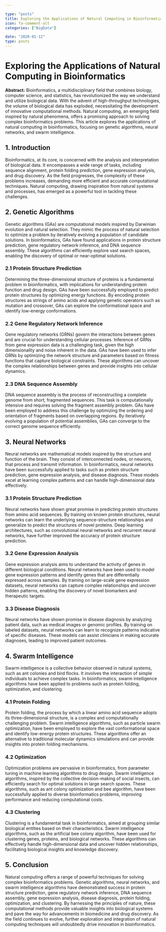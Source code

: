 ```yaml
---

type: "posts"
title: Exploring the Applications of Natural Computing in Bioinformatics
icon: fa-comment-alt
categories: ["BigData"]

date: "2020-01-12"
type: posts
---
```





# Exploring the Applications of Natural Computing in Bioinformatics

**Abstract:**
Bioinformatics, a multidisciplinary field that combines biology, computer science, and statistics, has revolutionized the way we understand and utilize biological data. With the advent of high-throughput technologies, the volume of biological data has exploded, necessitating the development of innovative computational methods. Natural computing, an emerging field inspired by natural phenomena, offers a promising approach to solving complex bioinformatics problems. This article explores the applications of natural computing in bioinformatics, focusing on genetic algorithms, neural networks, and swarm intelligence.

## 1. Introduction
Bioinformatics, at its core, is concerned with the analysis and interpretation of biological data. It encompasses a wide range of tasks, including sequence alignment, protein folding prediction, gene expression analysis, and drug discovery. As the field progresses, the complexity of these problems increases, demanding more efficient and accurate computational techniques. Natural computing, drawing inspiration from natural systems and processes, has emerged as a powerful tool in tackling these challenges.

## 2. Genetic Algorithms
Genetic algorithms (GAs) are computational models inspired by Darwinian evolution and natural selection. They mimic the process of natural selection to optimize a problem by iteratively evolving a population of candidate solutions. In bioinformatics, GAs have found applications in protein structure prediction, gene regulatory network inference, and DNA sequence assembly. These algorithms can efficiently explore vast search spaces, enabling the discovery of optimal or near-optimal solutions.

### 2.1 Protein Structure Prediction
Determining the three-dimensional structure of proteins is a fundamental problem in bioinformatics, with implications for understanding protein function and drug design. GAs have been successfully employed to predict protein structures by optimizing energy functions. By encoding protein structures as strings of amino acids and applying genetic operators such as mutation and crossover, GAs can explore the conformational space and identify low-energy conformations.

### 2.2 Gene Regulatory Network Inference
Gene regulatory networks (GRNs) govern the interactions between genes and are crucial for understanding cellular processes. Inference of GRNs from gene expression data is a challenging task, given the high dimensionality and noise inherent in the data. GAs have been used to infer GRNs by optimizing the network structure and parameters based on fitness functions that capture biological constraints. These algorithms can uncover the complex relationships between genes and provide insights into cellular dynamics.

### 2.3 DNA Sequence Assembly
DNA sequence assembly is the process of reconstructing a complete genome from short, fragmented sequences. This task is computationally intensive and requires solving the fragment assembly problem. GAs have been employed to address this challenge by optimizing the ordering and orientation of fragments based on overlapping regions. By iteratively evolving a population of potential assemblies, GAs can converge to the correct genome sequence efficiently.

## 3. Neural Networks
Neural networks are mathematical models inspired by the structure and function of the brain. They consist of interconnected nodes, or neurons, that process and transmit information. In bioinformatics, neural networks have been successfully applied to tasks such as protein structure prediction, gene expression analysis, and disease diagnosis. These models excel at learning complex patterns and can handle high-dimensional data effectively.

### 3.1 Protein Structure Prediction
Neural networks have shown great promise in predicting protein structures from amino acid sequences. By training on known protein structures, neural networks can learn the underlying sequence-structure relationships and generalize to predict the structures of novel proteins. Deep learning architectures, such as convolutional neural networks and recurrent neural networks, have further improved the accuracy of protein structure prediction.

### 3.2 Gene Expression Analysis
Gene expression analysis aims to understand the activity of genes in different biological conditions. Neural networks have been used to model gene expression patterns and identify genes that are differentially expressed across samples. By training on large-scale gene expression datasets, neural networks can capture complex relationships and uncover hidden patterns, enabling the discovery of novel biomarkers and therapeutic targets.

### 3.3 Disease Diagnosis
Neural networks have shown promise in disease diagnosis by analyzing patient data, such as medical images or genomic profiles. By training on labeled datasets, neural networks can learn to recognize patterns indicative of specific diseases. These models can assist clinicians in making accurate diagnoses, leading to improved patient outcomes.

## 4. Swarm Intelligence
Swarm intelligence is a collective behavior observed in natural systems, such as ant colonies and bird flocks. It involves the interaction of simple individuals to achieve complex tasks. In bioinformatics, swarm intelligence algorithms have been applied to problems such as protein folding, optimization, and clustering.

### 4.1 Protein Folding
Protein folding, the process by which a linear amino acid sequence adopts its three-dimensional structure, is a complex and computationally challenging problem. Swarm intelligence algorithms, such as particle swarm optimization, have been employed to explore the vast conformational space and identify low-energy protein structures. These algorithms offer an alternative to traditional molecular dynamics simulations and can provide insights into protein folding mechanisms.

### 4.2 Optimization
Optimization problems are pervasive in bioinformatics, from parameter tuning in machine learning algorithms to drug design. Swarm intelligence algorithms, inspired by the collective decision-making of social insects, can efficiently search for optimal solutions in large search spaces. These algorithms, such as ant colony optimization and bee algorithm, have been successfully applied to diverse bioinformatics problems, improving performance and reducing computational costs.

### 4.3 Clustering
Clustering is a fundamental task in bioinformatics, aimed at grouping similar biological entities based on their characteristics. Swarm intelligence algorithms, such as the artificial bee colony algorithm, have been used for clustering genes, proteins, and biological networks. These algorithms can effectively handle high-dimensional data and uncover hidden relationships, facilitating biological insights and knowledge discovery.

## 5. Conclusion
Natural computing offers a range of powerful techniques for solving complex bioinformatics problems. Genetic algorithms, neural networks, and swarm intelligence algorithms have demonstrated success in protein structure prediction, gene regulatory network inference, DNA sequence assembly, gene expression analysis, disease diagnosis, protein folding, optimization, and clustering. By harnessing the principles of nature, these computational methods provide valuable insights into biological systems and pave the way for advancements in biomedicine and drug discovery. As the field continues to evolve, further exploration and integration of natural computing techniques will undoubtedly drive innovation in bioinformatics.